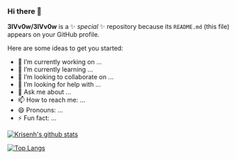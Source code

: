 ### Hi there 👋


**3lVv0w/3lVv0w** is a ✨ _special_ ✨ repository because its `README.md` (this file) appears on your GitHub profile.

Here are some ideas to get you started:

- 🔭 I’m currently working on ...
- 🌱 I’m currently learning ...
- 👯 I’m looking to collaborate on ...
- 🤔 I’m looking for help with ...
- 💬 Ask me about ...
- 📫 How to reach me: ...
- 😄 Pronouns: ...
- ⚡ Fun fact: ...

[![Krisenh's github stats](https://github-readme-stats.vercel.app/api?username=3lVv0w)](https://github.com/anuraghazra/github-readme-stats)

[![Top Langs](https://github-readme-stats.vercel.app/api/top-langs/?username=3lVv0w)](https://github.com/anuraghazra/github-readme-stats)
